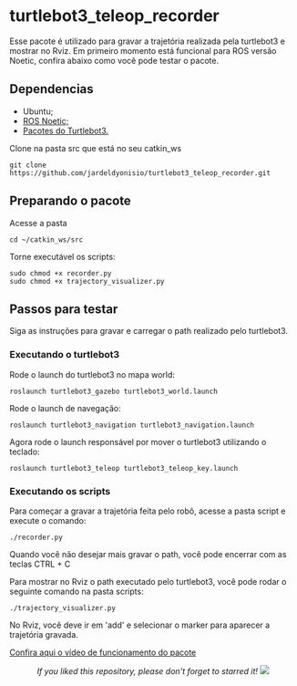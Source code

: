 # turtlebot3_teleop_recorder

Esse pacote é utilizado para gravar a trajetória realizada pela turtlebot3 e mostrar no Rviz. Em primeiro momento está funcional para ROS versão Noetic, confira abaixo como vocẽ pode testar o pacote.

## Dependencias

- Ubuntu;
- [ROS Noetic;](http://wiki.ros.org/noetic/Installation/Ubuntu)
- [Pacotes do Turtlebot3.](https://emanual.robotis.com/docs/en/platform/turtlebot3/quick-start/#pc-setup)

Clone na pasta src que está no seu catkin_ws
```
git clone https://github.com/jardeldyonisio/turtlebot3_teleop_recorder.git
```

## Preparando o pacote

Acesse a pasta
```
cd ~/catkin_ws/src
```

Torne executável os scripts:
```
sudo chmod +x recorder.py
sudo chmod +x trajectory_visualizer.py
```
## Passos para testar

Siga as instruções para gravar e carregar o path realizado pelo turtlebot3.

### Executando o turtlebot3

Rode o launch do turtlebot3 no mapa world:
```
roslaunch turtlebot3_gazebo turtlebot3_world.launch
```
Rode o launch de navegação:
```
roslaunch turtlebot3_navigation turtlebot3_navigation.launch
```
Agora rode o launch responsável por mover o turtlebot3 utilizando o teclado:
```
roslaunch turtlebot3_teleop turtlebot3_teleop_key.launch
```

### Executando os scripts

Para começar a gravar a trajetória feita pelo robô, acesse a pasta script e execute o comando:
```
./recorder.py
```
Quando você não desejar mais gravar o path, você pode encerrar com as teclas CTRL + C

Para mostrar no Rviz o path executado pelo turtlebot3, você pode rodar o seguinte comando na pasta scripts:

```
./trajectory_visualizer.py
```

No Rviz, você deve ir em 'add' e selecionar o marker para aparecer a trajetória gravada.

[Confira aqui o vídeo de funcionamento do pacote](https://www.youtube.com/watch?v=pz3rTLs5pZE)

<p align="center"> 
  <i>If you liked this repository, please don't forget to starred it!</i>
  <img src="https://img.shields.io/github/stars/jardeldyonisio/turtlebot3_teleop_recorder?style=social"/>
</p>
